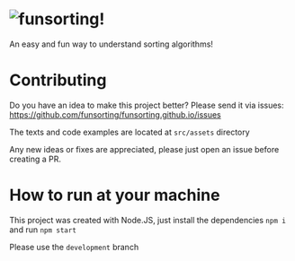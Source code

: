 ![funsorting!](https://funsorting.github.io/src/assets/logo.png)
======
An easy and fun way to understand sorting algorithms!

# Contributing
Do you have an idea to make this project better?
Please send it via issues: https://github.com/funsorting/funsorting.github.io/issues

The texts and code examples are located at `src/assets` directory

Any new ideas or fixes are appreciated, please just open an issue before creating a PR.

# How to run at your machine
This project was created with Node.JS, just install the dependencies `npm i` and run `npm start`

Please use the `development` branch
